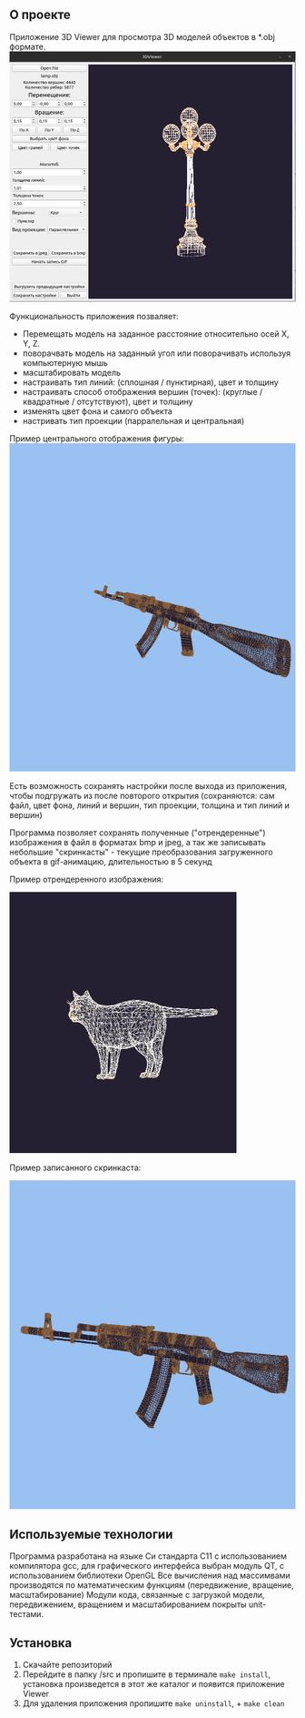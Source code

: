 ## О проекте

Приложение 3D Viewer для просмотра 3D моделей объектов в *.obj формате. 
<img src="/saved/Screenshot%20from%202023-01-07%2001-00-25.png" width="600">

Функциональность приложения позваляет:
- Перемещать модель на заданное расстояние относительно осей X, Y, Z.
- поворачвать модель на заданный угол или поворачивать используя компьютерную мышь
- масштабировать модель
- настраивать тип линий: (сплошная / пунктирная), цвет и толщину
- настраивать способ отображения вершин (точек): (круглые / квадратные / отсутствуют), цвет и толщину
- изменять цвет фона и самого объекта
- настривать тип проекции (парралельная и центральная)

Пример центрального отображения фигуры:
![](/saved/AK-flustr.gif)

Есть возможность сохранять настройки после выхода из приложения, чтобы подгружать из после повторого открытия (сохраняются: сам файл, цвет фона, линий и вершин, тип проекции, толщина и тип линий и вершин)

Программа позволяет сохранять полученные ("отрендеренные") изображения в файл в форматах bmp и jpeg, а так же записывать небольшие "скринкасты" - текущие  преобразования загруженного объекта в gif-анимацию, длительностью в 5 секунд

Пример отрендеренного изображения:

<img src="/saved/cat.jpeg" width="400">

Пример записанного скринкаста:

![](/saved/Ak-47.gif)



## Используемые технологии

Программа разработана на языке Си стандарта C11 с использованием компилятора gcc, для графического интерфейса выбран модуль QT, с использованием библиотеки OpenGL
Все вычисления над массимвами производятся по математическим функциям (передвижение, вращение, масштабирование)
Модули кода, связанные с загрузкой модели, передвижением, вращением и масштабированием покрыты unit-тестами.



## Установка

1. Скачайте репозиторий
2. Перейдите в папку /src и пропишите в терминале `make install`, установка произведется в этот же каталог и появится приложение Viewer
3. Для удаления приложения пропишите `make uninstall`, + `make clean`





